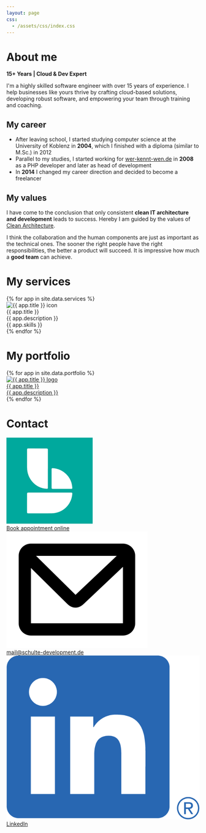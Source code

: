 ```yaml
---
layout: page
css:
  - /assets/css/index.css
---
```


# About me

**15+ Years | Cloud & Dev Expert**

I'm a highly skilled software engineer with over 15 years of experience.
I help businesses like yours thrive by crafting cloud-based solutions, developing robust software,
and empowering your team through training and coaching.

## My career

- After leaving school, I started studying computer science at the University of Koblenz in
  **2004**, which I finished with a diploma (similar to M.Sc.) in 2012
- Parallel to my studies, I started working for
  [wer-kennt-wen.de](https://en.wikipedia.org/wiki/Werkenntwen) in **2008** as a PHP developer and
  later as head of development
- In **2014** I changed my career direction and decided to become a freelancer

## My values

I have come to the conclusion that only consistent **clean IT architecture and development** leads
to success.
Hereby I am guided by the values of
[Clean Architecture](https://blog.cleancoder.com/uncle-bob/2012/08/13/the-clean-architecture.html).

I think the collaboration and the human components are just as important as the technical ones.
The sooner the right people have the right responsibilities, the better a product will succeed.
It is impressive how much a **good team** can achieve.

# My services

<div class="page-section">
{% for app in site.data.services %}
  <div class="box">
    <img src="/assets/img/service-icons/{{ app.img }}"  alt="{{ app.title }} icon"/>
    <div class="box-title">{{ app.title }}</div>
    <div class="box-desc">{{ app.description }}</div>
    <div class="box-desc">{{ app.skills }}</div>
  </div>
{% endfor %}
</div>

# My portfolio

<div class="page-section">
{% for app in site.data.portfolio %}
  <div class="box">
    <a href="{{ app.url }}">
      <img src="/assets/img/logos/{{ app.img }}"  alt="{{ app.title }} logo"/>
      <div class="box-title">{{ app.title }}</div>
      <div class="box-desc">{{ app.description }}</div>
    </a>
  </div>
{% endfor %}
</div>

# Contact

<div class="page-section">
  <div class="box">
    <a href="https://outlook.office365.com/owa/calendar/Schultedevelopment1@schulte-development.de/bookings/">
      <img src="/assets/img/logos/microsoft_bookings_logo.png" alt="Outlook logo"/>
      <div class="box-desc">Book appointment online</div>
    </a>
  </div>
  <div class="box">
    <a href="mailto:mail@schulte-development.de">
      <img src="/assets/img/logos/mail.png" alt="Logo of email"/>
      <div class="box-desc">mail@schulte-development.de</div>
    </a>
  </div>
  <div class="box">
    <a href="https://www.linkedin.com/in/markus-schulte">
      <img src="/assets/img/logos/linkedin.png"  alt="LinkedIn logo"/>
      <div class="box-desc">LinkedIn</div>
    </a>
  </div>
</div>
